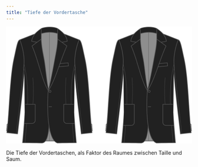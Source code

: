 ```yaml
---
title: "Tiefe der Vordertasche"
---
```


![Tiefe der Vordertasche](frontpocketdepth.svg)

Die Tiefe der Vordertaschen, als Faktor des Raumes zwischen Taille und Saum.




